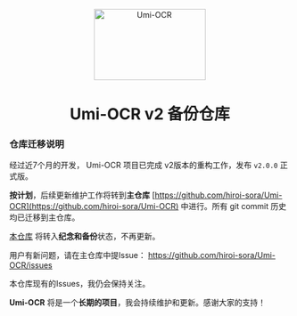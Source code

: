 <p align="center">
  <a href="https://github.com/hiroi-sora/Umi-OCR">
    <img width="200" height="128" src="https://tupian.li/images/2022/10/27/icon---256.png" alt="Umi-OCR">
  </a>
</p>

<h1 align="center">Umi-OCR v2 备份仓库</h1>

### 仓库迁移说明

经过近7个月的开发， Umi-OCR 项目已完成 v2版本的重构工作，发布 `v2.0.0` 正式版。

**按计划**，后续更新维护工作将转到**主仓库** [https://github.com/hiroi-sora/Umi-OCR](https://github.com/hiroi-sora/Umi-OCR) 中进行。所有 git commit 历史均已迁移到主仓库。

[本仓库](https://github.com/hiroi-sora/Umi-OCR_v2) 将转入**纪念和备份**状态，不再更新。

用户有新问题，请在主仓库中提Issue： https://github.com/hiroi-sora/Umi-OCR/issues

本仓库现有的Issues，我仍会保持关注。


**Umi-OCR** 将是一个**长期的项目**，我会持续维护和更新。感谢大家的支持！